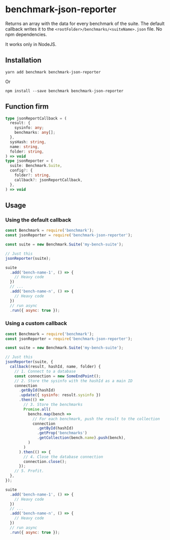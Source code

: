 # benchmark-json-reporter

Returns an array with the data for every benchmark of the suite. The default callback writes it to the `<rootFolder>/benchmarks/<suiteName>.json` file. No npm dependencies.

It works only in NodeJS.

## Installation

`yarn add benchmark benchmark-json-reporter`

Or

`npm install --save benchmark benchmark-json-reporter`

## Function firm

```ts
type jsonReportCallback = (
  result: {
    sysinfo: any;
    benchmarks: any[];
  },
  sysHash: string,
  name: string,
  folder: string,
) => void
type jsonReporter = (
  suite: Benchmark.Suite,
  config?: {
    folder?: string,
    callback?: jsonReportCallback,
  },
) => void
```

## Usage

### Using the default callback

```js
const Benchmark = require('benchmark');
const jsonReporter = require('benchmark-json-reporter');

const suite = new Benchmark.Suite('my-bench-suite');

// Just this
jsonReporter(suite);

suite
  .add('bench-name-1', () => {
    // Heavy code
  })
  // ...
  .add('bench-name-n', () => {
    // Heavy code
  })
  // run async
  .run({ async: true });
```

### Using a custom callback

```js
const Benchmark = require('benchmark');
const jsonReporter = require('benchmark-json-reporter');

const suite = new Benchmark.Suite('my-bench-suite');

// Just this
jsonReporter(suite, {
  callback(result, hashId, name, folder) {
    // 1. Connect to a database
    const connection = new SomeEndPoint();
    // 2. Store the sysinfo with the hashId as a main ID
    connection
      .getById(hashId)
      .update({ sysinfo: result.sysinfo })
      .then(() => 
        // 3. Store the benchmarks
        Promise.all(
          benchs.map(bench =>
            // For each benchmark, push the result to the collection
            connection
              .getById(hashId)
              .getProp('benchmarks')
              .getCollection(bench.name).push(bench),
          )
        )
      ).then(() => {
        // 4. Close the database connection
        connection.close();
      });
    // 5. Profit.
  },
});

suite
  .add('bench-name-1', () => {
    // Heavy code
  })
  // ...
  .add('bench-name-n', () => {
    // Heavy code
  })
  // run async
  .run({ async: true });
```
